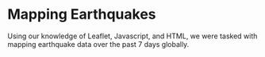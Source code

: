 # Mapping Earthquakes

Using our knowledge of Leaflet, Javascript, and HTML, we were tasked with mapping earthquake data over the past 7 days globally. 
